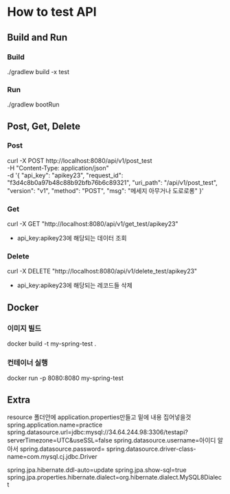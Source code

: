 # How to test API


## Build and Run

### Build
./gradlew build -x test

### Run
./gradlew bootRun

## Post, Get, Delete

### Post

curl -X POST http://localhost:8080/api/v1/post_test \
  -H "Content-Type: application/json" \
  -d '{
    "api_key": "apikey23",
    "request_id": "f3d4c8b0a97b48c88b92bfb76b6c89321",
    "uri_path": "/api/v1/post_test",
    "version": "v1",
    "method": "POST",
    "msg": "메세지 아무거나 도로로롱"
  }'

### Get

curl -X GET "http://localhost:8080/api/v1/get_test/apikey23"
- api_key:apikey23에 해당되는 데이터 조회

### Delete

curl -X DELETE "http://localhost:8080/api/v1/delete_test/apikey23"
- api_key:apikey23에 해당되는 레코드들 삭제

## Docker
### 이미지 빌드
docker build -t my-spring-test . 

### 컨테이너 실행
docker run -p 8080:8080 my-spring-test

## Extra
resource 폴더안에 application.properties만들고 밑에 내용 집어넣을것
spring.application.name=practice
spring.datasource.url=jdbc:mysql://34.64.244.98:3306/testapi?serverTimezone=UTC&useSSL=false
spring.datasource.username=아이디 알아서
spring.datasource.password=
spring.datasource.driver-class-name=com.mysql.cj.jdbc.Driver

spring.jpa.hibernate.ddl-auto=update
spring.jpa.show-sql=true
spring.jpa.properties.hibernate.dialect=org.hibernate.dialect.MySQL8Dialect
